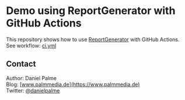 # Demo using ReportGenerator with GitHub Actions

This repository shows how to use [ReportGenerator](https://github.com/danielpalme/ReportGenerator) with GitHub Actions.  
See workflow: [ci.yml](https://github.com/danielpalme/coveragesample/blob/master/.github/workflows/ci.yml)

## Contact

Author: Daniel Palme  
Blog: [www.palmmedia.de](https://www.palmmedia.de)  
Twitter: [@danielpalme](https://twitter.com/danielpalme)  
